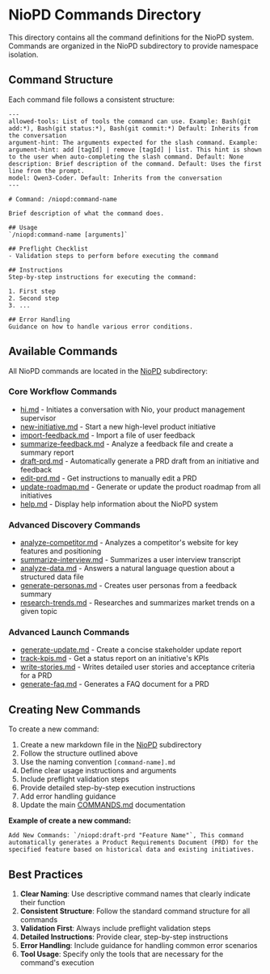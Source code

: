 # NioPD Commands Directory

This directory contains all the command definitions for the NioPD system. Commands are organized in the NioPD subdirectory to provide namespace isolation.

## Command Structure

Each command file follows a consistent structure:

```
---
allowed-tools: List of tools the command can use. Example: Bash(git add:*), Bash(git status:*), Bash(git commit:*) Default: Inherits from the conversation
argument-hint: The arguments expected for the slash command. Example: argument-hint: add [tagId] | remove [tagId] | list. This hint is shown to the user when auto-completing the slash command. Default: None
description: Brief description of the command. Default: Uses the first line from the prompt.
model: Qwen3-Coder. Default: Inherits from the conversation
---

# Command: /niopd:command-name

Brief description of what the command does.

## Usage
`/niopd:command-name [arguments]`

## Preflight Checklist
- Validation steps to perform before executing the command

## Instructions
Step-by-step instructions for executing the command:

1. First step
2. Second step
3. ...

## Error Handling
Guidance on how to handle various error conditions.
```

## Available Commands

All NioPD commands are located in the [NioPD](niopd/) subdirectory:

### Core Workflow Commands
- [hi.md](niopd/hi.md) - Initiates a conversation with Nio, your product management supervisor
- [new-initiative.md](niopd/new-initiative.md) - Start a new high-level product initiative
- [import-feedback.md](NiniopdoPD/import-feedback.md) - Import a file of user feedback
- [summarize-feedback.md](niopd/summarize-feedback.md) - Analyze a feedback file and create a summary report
- [draft-prd.md](niopd/draft-prd.md) - Automatically generate a PRD draft from an initiative and feedback
- [edit-prd.md](niopd/edit-prd.md) - Get instructions to manually edit a PRD
- [update-roadmap.md](niopd/update-roadmap.md) - Generate or update the product roadmap from all initiatives
- [help.md](niopd/help.md) - Display help information about the NioPD system

### Advanced Discovery Commands
- [analyze-competitor.md](NiniopdoPD/analyze-competitor.md) - Analyzes a competitor's website for key features and positioning
- [summarize-interview.md](niopd/summarize-interview.md) - Summarizes a user interview transcript
- [analyze-data.md](niopd/analyze-data.md) - Answers a natural language question about a structured data file
- [generate-personas.md](niopd/generate-personas.md) - Creates user personas from a feedback summary
- [research-trends.md](niopd/research-trends.md) - Researches and summarizes market trends on a given topic

### Advanced Launch Commands
- [generate-update.md](niopd/generate-update.md) - Create a concise stakeholder update report
- [track-kpis.md](niopd/track-kpis.md) - Get a status report on an initiative's KPIs
- [write-stories.md](niopd/write-stories.md) - Writes detailed user stories and acceptance criteria for a PRD
- [generate-faq.md](niopd/generate-faq.md) - Generates a FAQ document for a PRD

## Creating New Commands

To create a new command:

1. Create a new markdown file in the [NioPD](niopd/) subdirectory
2. Follow the structure outlined above
3. Use the naming convention `[command-name].md`
4. Define clear usage instructions and arguments
5. Include preflight validation steps
6. Provide detailed step-by-step execution instructions
7. Add error handling guidance
8. Update the main [COMMANDS.md](../../COMMANDS.md) documentation

**Example of create a new command:**
```
Add New Commands: `/niopd:draft-prd "Feature Name"`, This command automatically generates a Product Requirements Document (PRD) for the specified feature based on historical data and existing initiatives.
```

## Best Practices

1. **Clear Naming**: Use descriptive command names that clearly indicate their function
2. **Consistent Structure**: Follow the standard command structure for all commands
3. **Validation First**: Always include preflight validation steps
4. **Detailed Instructions**: Provide clear, step-by-step instructions
5. **Error Handling**: Include guidance for handling common error scenarios
6. **Tool Usage**: Specify only the tools that are necessary for the command's execution
